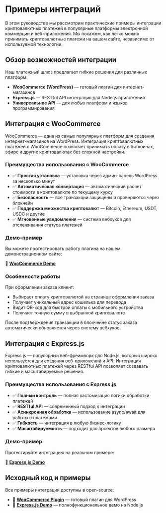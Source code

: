 # Примеры интеграций

В этом руководстве мы рассмотрим практические примеры интеграции криптовалютных платежей в популярные платформы электронной коммерции и веб-приложения. Мы покажем, как легко можно принимать криптовалютные платежи на вашем сайте, независимо от используемой технологии.

## Обзор возможностей интеграции

Наш платежный шлюз предлагает гибкие решения для различных платформ:

- **WooCommerce (WordPress)** — готовый плагин для интернет-магазинов
- **Express.js** — RESTful API интеграция для Node.js приложений
- **Универсальное API** — для любых платформ и языков программирования

## Интеграция с WooCommerce

WooCommerce — одна из самых популярных платформ для создания интернет-магазинов на WordPress. Интеграция криптовалютных платежей с WooCommerce позволяет принимать оплату в биткоинах, эфире и других криптовалютах без сложной настройки.

### Преимущества использования с WooCommerce

- ✅ **Простая установка** — установка через админ-панель WordPress за несколько минут
- ✅ **Автоматическая конвертация** — автоматический расчет стоимости в криптовалюте по текущему курсу
- ✅ **Безопасность** — все транзакции защищены и проверяются через блокчейн
- ✅ **Поддержка множества криптовалют** — Bitcoin, Ethereum, USDT, USDC и другие
- ✅ **Мгновенные уведомления** — система вебхуков для отслеживания статуса платежей

### Демо-пример

Вы можете протестировать работу плагина на нашем демонстрационном сайте:

🔗 **[WooCommerce Demo](https://woocommerce.dv-net.store/)**  

### Особенности работы

При оформлении заказа клиент:
- Выбирает оплату криптовалютой на странице оформления заказа
- Получает уникальный адрес кошелька для перевода
- Видит QR-код для быстрой оплаты с мобильного устройства
- Получает точную сумму в выбранной криптовалюте

После подтверждения транзакции в блокчейне статус заказа автоматически обновляется через систему вебхуков.

## Интеграция с Express.js

Express.js — популярный веб-фреймворк для Node.js, который широко используется для создания веб-приложений и API. Интеграция криптовалютных платежей через RESTful API позволяет создавать гибкие и масштабируемые решения.

### Преимущества использования с Express.js

- ✅ **Полный контроль** — полная кастомизация логики обработки платежей
- ✅ **RESTful API** — современный подход к интеграции
- ✅ **Асинхронная обработка** — использование async/await для работы с платежами
- ✅ **Гибкость** — интеграция в любую бизнес-логику
- ✅ **Масштабируемость** — подходит для проектов любого размера

### Демо-пример

Протестируйте интеграцию на реальном примере:

🔗 **[Express.js Demo](https://express.dv-net.store/)**

## Исходный код и примеры

Все примеры интеграции доступны в open-source:

- 🛒 **[WooCommerce Plugin](https://github.com/dv-net/dv-woocommerce)** — готовый плагин для WordPress
- 🚀 **[Express.js Demo](https://github.com/dv-net/dv-net-js-client-demo)** — полнофункциональное демо на Node.js
